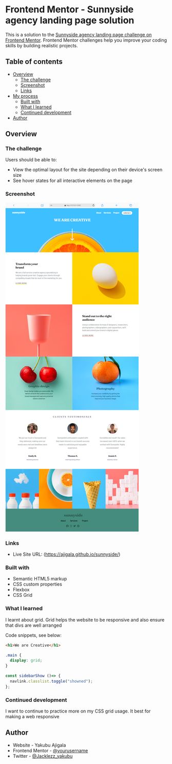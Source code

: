 # Frontend Mentor - Sunnyside agency landing page solution

This is a solution to the [Sunnyside agency landing page challenge on Frontend Mentor](https://www.frontendmentor.io/challenges/sunnyside-agency-landing-page-7yVs3B6ef). Frontend Mentor challenges help you improve your coding skills by building realistic projects.

## Table of contents

- [Overview](#overview)
  - [The challenge](#the-challenge)
  - [Screenshot](#screenshot)
  - [Links](#links)
- [My process](#my-process)
  - [Built with](#built-with)
  - [What I learned](#what-i-learned)
  - [Continued development](#continued-development)
- [Author](#author)

## Overview

### The challenge

Users should be able to:

- View the optimal layout for the site depending on their device's screen size
- See hover states for all interactive elements on the page

### Screenshot

![](./design/desktop%20preview.png)

### Links

- Live Site URL: (https://ajigala.github.io/sunnyside/)

### Built with

- Semantic HTML5 markup
- CSS custom properties
- Flexbox
- CSS Grid

### What I learned

I learnt about grid. Grid helps the website to be responsive and also ensure that divs are well arranged

Code snippets, see below:

```html
<h1>We are Creative</h1>
```

```css
.main {
  display: grid;
}
```

```js
const sidebarShow ()=> {
  navlink.classlist.toggle("showned");
};
```

### Continued development

I want to continue to practice more on my CSS grid usage. It best for making a web responsive

## Author

- Website - Yakubu Ajigala
- Frontend Mentor - [@yourusername](https://www.frontendmentor.io/profile/Ajigala)
- Twitter - [@Jacklezz_yakubu](https://www.twitter.com/jacklezz_yakubu)

